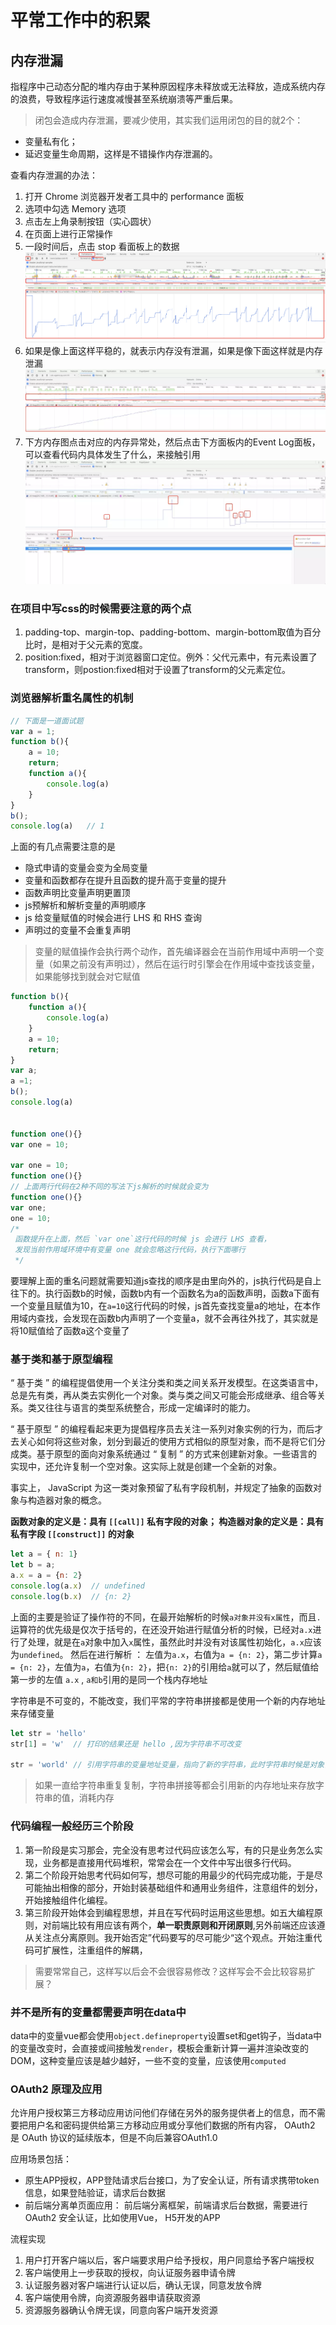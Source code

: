 # 平常工作中的积累

## **内存泄漏**
指程序中己动态分配的堆内存由于某种原因程序未释放或无法释放，造成系统内存的浪费，导致程序运行速度减慢甚至系统崩溃等严重后果。

> 闭包会造成内存泄漏，要减少使用，其实我们运用闭包的目的就2个：
- 变量私有化；
- 延迟变量生命周期，这样是不错操作内存泄漏的。

查看内存泄漏的办法：
1. 打开 Chrome 浏览器开发者工具中的 performance 面板
2. 选项中勾选 Memory 选项
3. 点击左上角录制按钮（实心圆状）
4. 在页面上进行正常操作
5. 一段时间后，点击 stop 看面板上的数据
![Memory](../resouce/imgs/Memory.png)
6. 如果是像上面这样平稳的，就表示内存没有泄漏，如果是像下面这样就是内存泄漏
![Memory](../resouce/imgs/Memory01.png)
7. 下方内存图点击对应的内存异常处，然后点击下方面板内的Event Log面板，可以查看代码内具体发生了什么，来接触引用
![Memory](../resouce/imgs/Memory02.png)


### 在项目中写css的时候需要注意的两个点
1. padding-top、margin-top、padding-bottom、margin-bottom取值为百分比时，是相对于父元素的宽度。
2. position:fixed，相对于浏览器窗口定位。例外：父代元素中，有元素设置了transform，则postion:fixed相对于设置了transform的父元素定位。

### 浏览器解析重名属性的机制
```js
// 下面是一道面试题
var a = 1;
function b(){
    a = 10;
    return;
    function a(){
        console.log(a)
    }
}
b();
console.log(a)   // 1
```
上面的有几点需要注意的是
- 隐式申请的变量会变为全局变量
- 变量和函数都存在提升且函数的提升高于变量的提升
- 函数声明比变量声明更置顶
- js预解析和解析变量的声明顺序
- js 给变量赋值的时候会进行 LHS 和 RHS 查询
- 声明过的变量不会重复声明

> 变量的赋值操作会执行两个动作，首先编译器会在当前作用域中声明一个变量（如果之前没有声明过），然后在运行时引擎会在作用域中查找该变量，如果能够找到就会对它赋值

```js
function b(){
    function a(){
        console.log(a)
    }
    a = 10;
    return;
}
var a;
a =1;
b();
console.log(a)


function one(){}
var one = 10;

var one = 10;
function one(){}
// 上面两行代码在2种不同的写法下js解析的时候就会变为
function one(){}
var one;
one = 10;
/*
 函数提升在上面，然后 `var one`这行代码的时候 js 会进行 LHS 查看，
 发现当前作用域环境中有变量 one 就会忽略这行代码，执行下面哪行
 */
```
要理解上面的重名问题就需要知道js查找的顺序是由里向外的，js执行代码是自上往下的。执行函数b的时候，函数b内有一个函数名为a的函数声明，函数a下面有一个变量且赋值为10，在`a=10`这行代码的时候，js首先查找变量a的地址，在本作用域内查找，会发现在函数b内声明了一个变量a，就不会再往外找了，其实就是将10赋值给了函数a这个变量了


### 基于类和基于原型编程
“ 基于类 ” 的编程提倡使用一个关注分类和类之间关系开发模型。在这类语言中，总是先有类，再从类去实例化一个对象。类与类之间又可能会形成继承、组合等关系。类又往往与语言的类型系统整合，形成一定编译时的能力。

“ 基于原型 ” 的编程看起来更为提倡程序员去关注一系列对象实例的行为，而后才去关心如何将这些对象，划分到最近的使用方式相似的原型对象，而不是将它们分成类。基于原型的面向对象系统通过 “ 复制 ” 的方式来创建新对象。一些语言的实现中，还允许复制一个空对象。这实际上就是创建一个全新的对象。


事实上， JavaScript 为这一类对象预留了私有字段机制，并规定了抽象的函数对象与构造器对象的概念。

**函数对象的定义是：具有 `[[call]]` 私有字段的对象； 构造器对象的定义是：具有私有字段 `[[construct]]` 的对象**

```js
let a = { n: 1}
let b = a;
a.x = a = {n: 2}
console.log(a.x)  // undefined
console.log(b.x)  // {n: 2}
```

上面的主要是验证了操作符的不同，在最开始解析的时候`a对象并没有x属性`，而且`.`运算符的优先级是仅次于括号的，在还没开始进行赋值分析的时候，已经对`a.x`进行了处理，就是在`a`对象中加入`x`属性，虽然此时并没有对该属性初始化，`a.x`应该为`undefined`。 然后在进行解析 ： 左值为`a.x`，右值为`a = {n: 2}`，第二步计算`a = {n: 2}`，左值为`a`，右值为`{n: 2}`，把`{n: 2}`的引用给`a`就可以了，然后赋值给第一步的左值 `a.x` , `a和b`引用的是同一个栈内存地址



字符串是不可变的，不能改变，我们平常的字符串拼接都是使用一个新的内存地址来存储变量

```js
let str = 'hello'
str[1] = 'w'  // 打印的结果还是 hello ,因为字符串不可改变

str = 'world' // 引用字符串的变量地址变量，指向了新的字符串，此时字符串时候是对象，str指向的是字符串的地址
```

> 如果一直给字符串重复复制，字符串拼接等都会引用新的内存地址来存放字符串的值，消耗内存



### 代码编程一般经历三个阶段
1. 第一阶段是实习那会，完全没有思考过代码应该怎么写，有的只是业务怎么实现，业务都是直接用代码堆积，常常会在一个文件中写出很多行代码。
2. 第二个阶段开始思考代码如何写，想尽可能的用最少的代码完成功能，于是尽可能抽出相像的部分，开始封装基础组件和通用业务组件，注意组件的划分，开始接触组件化编程。
3. 第三阶段开始体会到编程思想，并且在写代码时运用这些思想。如五大编程原则，对前端比较有用应该有两个，**单一职责原则和开闭原则**,另外前端还应该遵从关注点分离原则。我开始否定”代码要写的尽可能少“这个观点。开始注重代码可扩展性，注重组件的解耦，

> 需要常常自己，这样写以后会不会很容易修改？这样写会不会比较容易扩展？


### 并不是所有的变量都需要声明在data中
data中的变量vue都会使用`object.defineproperty`设置set和get钩子，当data中的变量改变时，会直接或间接触发`render`，模板会重新计算一遍并渲染改变的DOM，这种变量应该是越少越好，一些不变的变量，应该使用`computed`



### OAuth2 原理及应用

允许用户授权第三方移动应用访问他们存储在另外的服务提供者上的信息，而不需要把用户名和密码提供给第三方移动应用或分享他们数据的所有内容， OAuth2 是 OAuth 协议的延续版本，但是不向后兼容OAuth1.0

应用场景包括：   

- 原生APP授权，APP登陆请求后台接口，为了安全认证，所有请求携带token信息，如果登陆验证，请求后台数据
- 前后端分离单页面应用： 前后端分离框架，前端请求后台数据，需要进行OAuth2 安全认证，比如使用Vue， H5开发的APP

流程实现

1. 用户打开客户端以后，客户端要求用户给予授权，用户同意给予客户端授权
2. 客户端使用上一步获取的授权，向认证服务器申请令牌
3. 认证服务器对客户端进行认证以后，确认无误，同意发放令牌
4. 客户端使用令牌，向资源服务器申请获取资源
5. 资源服务器确认令牌无误，同意向客户端开发资源


